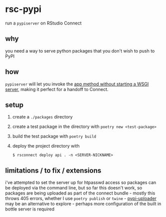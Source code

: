 # rsc-pypi

run a `pypiserver` on RStudio Connect

## why

you need a way to serve python packages that you don't wish to push to PyPI

## how

`pypiserver` will let you invoke the [app method without starting a WSGI server](https://github.com/pypiserver/pypiserver#using-a-different-wsgi-server), making it perfect for a handoff to Connect.

## setup

1. create a `./packages` directory
1. create a test package in the directory with `poetry new <test-package>`
1. build the test package with `poetry build`
1. deploy the project directory with

    ```
    $ rsconnect deploy api . -n <SERVER-NICKNAME>
    ```

## limitations / to fix / extensions

i've attempted to set the server up for htpasswd access so packages can be deployed via the command line, but so far this doesn't work, so packages are being uploaded as part of the connect bundle
    - mostly this throws 405 errors, whether I use `poetry publish` or `twine`
    - [pypi-uploader](https://pypi.org/project/pypi-uploader/) may be an alternative to explore
    - perhaps more configuration of the built in bottle server is required
